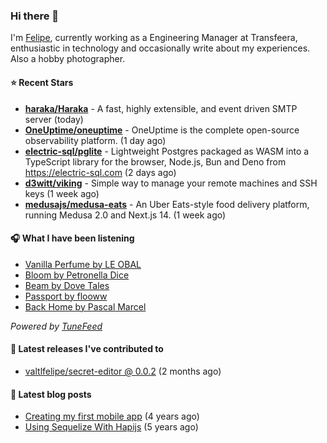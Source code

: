 ### Hi there 👋

I'm [Felipe](https://felipevm.com), currently working as a Engineering Manager at Transfeera, enthusiastic in technology and occasionally write about my experiences. Also a hobby photographer.

#### ⭐ Recent Stars
- **[haraka/Haraka](https://github.com/haraka/Haraka)** - A fast, highly extensible, and event driven SMTP server (today)
- **[OneUptime/oneuptime](https://github.com/OneUptime/oneuptime)** - OneUptime is the complete open-source observability platform. (1 day ago)
- **[electric-sql/pglite](https://github.com/electric-sql/pglite)** - Lightweight Postgres packaged as WASM into a TypeScript library for the browser, Node.js, Bun and Deno from https://electric-sql.com (2 days ago)
- **[d3witt/viking](https://github.com/d3witt/viking)** - Simple way to manage your remote machines and SSH keys (1 week ago)
- **[medusajs/medusa-eats](https://github.com/medusajs/medusa-eats)** - An Uber Eats-style food delivery platform, running Medusa 2.0 and Next.js 14. (1 week ago)

#### 🎧 What I have been listening
- [Vanilla Perfume by LE OBAL](https://open.spotify.com/track/3gn6rpdlKqyrK1tNlGUcd6)
- [Bloom by Petronella Dice](https://open.spotify.com/track/6pEOQbxwG0PdJQm13y8cBj)
- [Beam by Dove Tales](https://open.spotify.com/track/4oH3QxN1Gu6nQSaXnXxhdG)
- [Passport by flooww](https://open.spotify.com/track/586M28IA5dAPdwvMdBZ5cd)
- [Back Home by Pascal Marcel](https://open.spotify.com/track/351rejqsz5uECQ7w1mI9dv)

_Powered by [TuneFeed](https://tunefeed.app?ref=valtlfelipe-gh-profile)_ 

#### 🚀 Latest releases I've contributed to


- [valtlfelipe/secret-editor @ 0.0.2](https://github.com/valtlfelipe/secret-editor/releases/tag/0.0.2) (2 months ago)

#### 📄 Latest blog posts
- [Creating my first mobile app](https://felipevm.com/posts/creating-my-first-mobile-app/) (4 years ago)
- [Using Sequelize With Hapijs](https://felipevm.com/posts/using-sequelize-with-hapijs/) (5 years ago)
